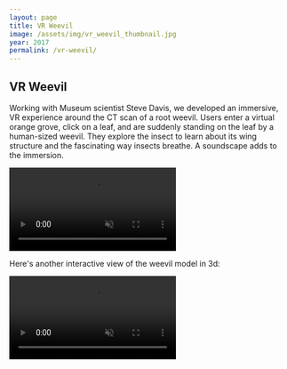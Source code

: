 ```yaml
---
layout: page
title: VR Weevil
image: /assets/img/vr_weevil_thumbnail.jpg
year: 2017
permalink: /vr-weevil/
---
```


## VR Weevil

Working with Museum scientist Steve Davis, we developed an immersive, VR experience around the CT scan of a root weevil. Users enter a virtual orange grove, click on a leaf, and are suddenly standing on the leaf by a human-sized weevil. They explore the insect to learn about its wing structure and the fascinating way insects breathe. A soundscape adds to the immersion.

<video src="/assets/video/vr_weevil.mp4" muted autoplay loop controls></video>

Here's another interactive view of the weevil model in 3d:

<video src="/assets/video/weevil_model.mp4" muted autoplay loop controls></video>
